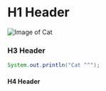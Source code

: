 # H1 Header
![Image of Cat](https://www.google.com/url?sa=i&url=https%3A%2F%2Funsplash.com%2Fimages%2Fanimals%2Fcat&psig=AOvVaw3jy7PENrRfo8OsaUP5vY4h&ust=1711233552660000&source=images&cd=vfe&opi=89978449&ved=0CBIQjRxqFwoTCKChnPL3iIUDFQAAAAAdAAAAABAE)
### H3 Header
``` java
System.out.println("Cat ^^");
```

#### H4 Header
